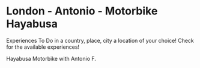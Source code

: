 # London - Antonio - Motorbike Hayabusa

Experiences To Do in a country, place, city a location of your choice! Check for the available experiences!

Hayabusa Motorbike with Antonio F.

